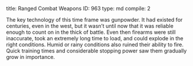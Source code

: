 title:          Ranged Combat Weapons
ID:             963
type:           md
compile:        2



The key technology of this time frame was gunpowder. It had existed for centuries, even in the west, but it wasn’t until now that it was reliable enough to count on in the thick of battle. Even then firearms were still inaccurate, took an extremely long time to load, and could explode in the right conditions. Humid or rainy conditions also ruined their ability to fire. Quick training times and considerable stopping power saw them gradually grow in importance.
